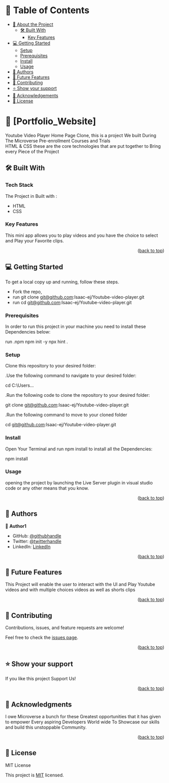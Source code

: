 <a name="readme-top"></a>
<!-- TABLE OF CONTENTS -->

# 📗 Table of Contents

- [📖 About the Project](#about-project)
  - [🛠 Built With](#built-with)
    - [Key Features](#key-features)
- [💻 Getting Started](#getting-started)
  - [Setup](#setup)
  - [Prerequisites](#prerequisites)
  - [Install](#install)
  - [Usage](#usage)
- [👥 Authors](#authors)
- [🔭 Future Features](#future-features)
- [🤝 Contributing](#contributing)
- [⭐️ Show your support](#support)
- [🙏 Acknowledgements](#acknowledgements)
- [📝 License](#license)

<!-- PROJECT DESCRIPTION -->

# 📖 [Portfolio_Website] <a name="about-project"></a>
 Youtube Video Player Home Page Clone, this is a project We built During The Microverse Pre-enrollment Courses and Trials
<br>
HTML & CSS these are the core technologies that are put together to Bring every Piece of the Project
<!--built With-->
## 🛠 Built With <a name="built-with"></a>
<!--Tech stack --->

### Tech Stack <a name="tech-stack">
The Project in Built with :
<ul>
    <li>HTML</li>
    <li>CSS</li>
</ul>

</a>
<!-- Features -->

### Key Features <a name="key-features">
This mini app allows you to play videos and you have the choice to select and Play your Favorite clips.




<p align="right">(<a href="#readme-top">back to top</a>)</p>

<!-- GETTING STARTED -->

## 💻 Getting Started <a name="getting-started">
  To get a local copy up and running, follow these steps.

 - Fork the repo,
 - run git clone git@github.com:Isaac-ej/Youtube-video-player.git
 - run cd git@github.com:Isaac-ej/Youtube-video-player.git
</a>


### Prerequisites

In order to run this project in your machine you need to install these Dependencies below:

 run
.npm
 npm init -y
 npx hint .

### Setup

 Clone this repository to your desired folder:
  
  .Use the following command to navigate to your desired folder:

  cd C:\Users\...

  .Run the following code to clone the repository to your desired folder:

   git clone git@github.com:Isaac-ej/Youtube-video-player.git

  .Run the following command to move to your cloned folder

  cd git@github.com:Isaac-ej/Youtube-video-player.git

### Install

 Open Your Terminal  and run <a name="npm">npm install</a>  to install all the Dependencies:

<a name="npm">npm install</a>

### Usage

opening the project by launching the Live Server plugin in visual studio code or any other means that you know.

<p align="right">(<a href="#readme-top">back to top</a>)</p>

<!-- AUTHORS -->

## 👥 Authors <a name="authors"></a>

👤 **Author1**

- GitHub: [@githubhandle](https://github.com/isaac-ej)
- Twitter: [@twitterhandle](https://github.com/isaac-ej)
- LinkedIn: [LinkedIn](https://www.linkedin.com/in/ejama-isaac-bab607267/)


<p align="right">(<a href="#readme-top">back to top</a>)</p>

<!-- FUTURE FEATURES -->

## 🔭 Future Features <a name="future-features">
This Project will enable the user to interact with the UI and Play Youtube videos and with multiple choices videos as well as
 shorts clips
</a>

<p align="right">(<a href="#readme-top">back to top</a>)</p>

<!-- CONTRIBUTING -->

## 🤝 Contributing <a name="contributing"></a>

Contributions, issues, and feature requests are welcome!

Feel free to check the [issues page](https://github.com/Isaac-ej/Youtube-video-player/issues).

<p align="right">(<a href="#readme-top">back to top</a>)</p>

<!-- SUPPORT -->

## ⭐️ Show your support <a name="support"></a>

If you like this project Support Us!

<p align="right">(<a href="#readme-top">back to top</a>)</p>

<!-- ACKNOWLEDGEMENTS -->

## 🙏 Acknowledgments <a name="acknowledgements"></a>


I owe Microverse a bunch for these Greatest opportunities that it has given to  empower Every aspiring Developers World wide To Showcase our skills and build this unstoppable Community.

<p align="right">(<a href="#readme-top">back to top</a>)</p>

<!-- FAQ (optional) -->


<!-- LICENSE -->

## 📝 License <a name="license">
  MIT License

This project is [MIT](./LICENSE) licensed.